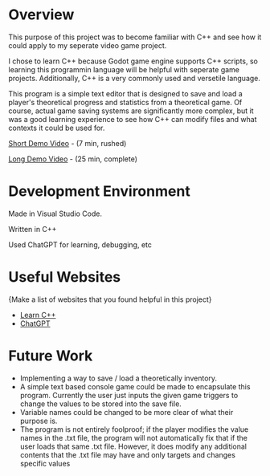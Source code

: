 # Overview

This purpose of this project was to become familiar with C++ and see how it could apply to my seperate video game project. 

I chose to learn C++ because Godot game engine supports C++ scripts, so learning this programmin language will be helpful with seperate game projects. Additionally, C++ is a very commonly used and versetile language. 

This program is a simple text editor that is designed to save and load a player's theoretical progress and statistics from a theoretical game. Of course, actual game saving systems are significantly more complex, but it was a good learning experience to see how C++ can modify files and what contexts it could be used for.

[Short Demo Video](https://youtu.be/aX4Zvd1qiHk) - (7 min, rushed)

[Long Demo Video](www.youtube.com/watch?v=X37GxEtWCbo&list=PLJx3PzGWRoK3ueQXtrhhnRYqgVRWN_xwl&index=1) - (25 min, complete)

# Development Environment

Made in Visual Studio Code.

Written in C++

Used ChatGPT for learning, debugging, etc

# Useful Websites

{Make a list of websites that you found helpful in this project}

- [Learn C++](https://www.learncpp.com)
- [ChatGPT](https://chatgpt.com)

# Future Work

- Implementing a way to save / load a theoretically inventory. 
- A simple text based console game could be made to encapsulate this program. Currently the user just inputs the given game triggers to change the values to be stored into the save file. 
- Variable names could be changed to be more clear of what their purpose is.
- The program is not entirely foolproof; if the player modifies the value names in the .txt file, the program will not automatically fix that if the user loads that same .txt file. However, it does modify any additional contents that the .txt file may have and only targets and changes specific values
